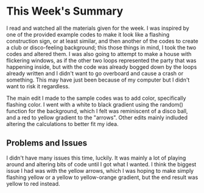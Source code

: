 # This Week's Summary

I read and watched all the materials given for the week. I was inspired by one of the provided example codes to make it look like a flashing construction sign, or at least similar, and then another of the codes to create a club or disco-feeling background; this those things in mind, I took the two codes and altered them. I was also going to attempt to make a house with flickering windows, as if the other two loops represented the party that was happening inside, but with the code was already bogged down by the loops already written and I didn't want to go overboard and cause a crash or something. This may have just been because of my computer but I didn't want to risk it regardless.

The main edit I made to the sample codes was to add color, specifically flashing color. I went with a white to black gradient using the random() function for the background, which I felt was reminiscent of a disco ball, and a red to yellow gradient to the "arrows". Other edits mainly indluded altering the calculations to better fit my idea.

## Problems and Issues

I didn't have many issues this time, luckily. It was mainly a lot of playing around and altering bits of code until I got what I wanted. I think the biggest issue I had was with the yellow arrows, which I was hoping to make simply flashing yellow or a yellow to yellow-orange gradient, but the end result was yellow to red instead.

